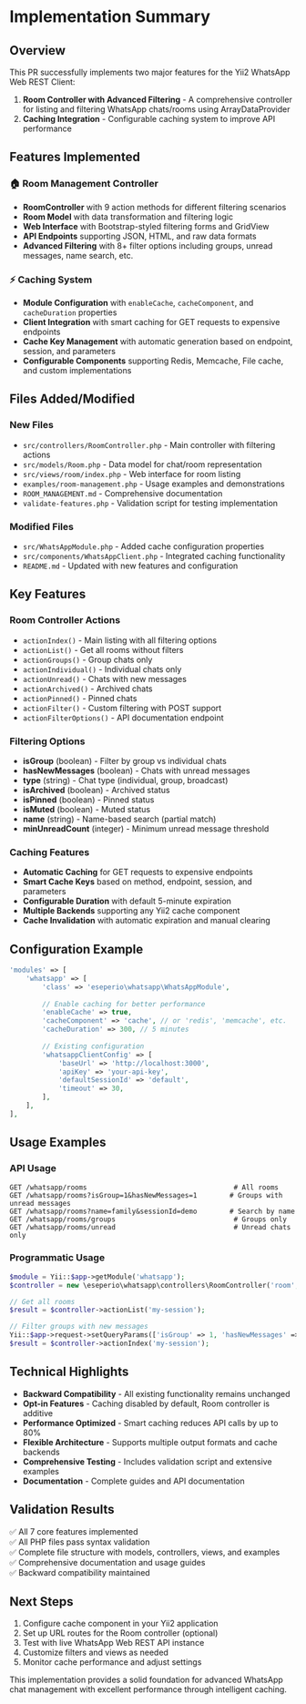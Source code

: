 # Implementation Summary

## Overview

This PR successfully implements two major features for the Yii2 WhatsApp Web REST Client:

1. **Room Controller with Advanced Filtering** - A comprehensive controller for listing and filtering WhatsApp chats/rooms using ArrayDataProvider
2. **Caching Integration** - Configurable caching system to improve API performance

## Features Implemented

### 🏠 Room Management Controller

- **RoomController** with 9 action methods for different filtering scenarios
- **Room Model** with data transformation and filtering logic
- **Web Interface** with Bootstrap-styled filtering forms and GridView
- **API Endpoints** supporting JSON, HTML, and raw data formats
- **Advanced Filtering** with 8+ filter options including groups, unread messages, name search, etc.

### ⚡ Caching System

- **Module Configuration** with `enableCache`, `cacheComponent`, and `cacheDuration` properties
- **Client Integration** with smart caching for GET requests to expensive endpoints
- **Cache Key Management** with automatic generation based on endpoint, session, and parameters
- **Configurable Components** supporting Redis, Memcache, File cache, and custom implementations

## Files Added/Modified

### New Files
- `src/controllers/RoomController.php` - Main controller with filtering actions
- `src/models/Room.php` - Data model for chat/room representation
- `src/views/room/index.php` - Web interface for room listing
- `examples/room-management.php` - Usage examples and demonstrations
- `ROOM_MANAGEMENT.md` - Comprehensive documentation
- `validate-features.php` - Validation script for testing implementation

### Modified Files
- `src/WhatsAppModule.php` - Added cache configuration properties
- `src/components/WhatsAppClient.php` - Integrated caching functionality
- `README.md` - Updated with new features and configuration

## Key Features

### Room Controller Actions
- `actionIndex()` - Main listing with all filtering options
- `actionList()` - Get all rooms without filters
- `actionGroups()` - Group chats only
- `actionIndividual()` - Individual chats only
- `actionUnread()` - Chats with new messages
- `actionArchived()` - Archived chats
- `actionPinned()` - Pinned chats
- `actionFilter()` - Custom filtering with POST support
- `actionFilterOptions()` - API documentation endpoint

### Filtering Options
- **isGroup** (boolean) - Filter by group vs individual chats
- **hasNewMessages** (boolean) - Chats with unread messages
- **type** (string) - Chat type (individual, group, broadcast)
- **isArchived** (boolean) - Archived status
- **isPinned** (boolean) - Pinned status
- **isMuted** (boolean) - Muted status
- **name** (string) - Name-based search (partial match)
- **minUnreadCount** (integer) - Minimum unread message threshold

### Caching Features
- **Automatic Caching** for GET requests to expensive endpoints
- **Smart Cache Keys** based on method, endpoint, session, and parameters
- **Configurable Duration** with default 5-minute expiration
- **Multiple Backends** supporting any Yii2 cache component
- **Cache Invalidation** with automatic expiration and manual clearing

## Configuration Example

```php
'modules' => [
    'whatsapp' => [
        'class' => 'eseperio\whatsapp\WhatsAppModule',
        
        // Enable caching for better performance
        'enableCache' => true,
        'cacheComponent' => 'cache', // or 'redis', 'memcache', etc.
        'cacheDuration' => 300, // 5 minutes
        
        // Existing configuration
        'whatsappClientConfig' => [
            'baseUrl' => 'http://localhost:3000',
            'apiKey' => 'your-api-key',
            'defaultSessionId' => 'default',
            'timeout' => 30,
        ],
    ],
],
```

## Usage Examples

### API Usage
```
GET /whatsapp/rooms                                    # All rooms
GET /whatsapp/rooms?isGroup=1&hasNewMessages=1        # Groups with unread messages
GET /whatsapp/rooms?name=family&sessionId=demo        # Search by name
GET /whatsapp/rooms/groups                             # Groups only
GET /whatsapp/rooms/unread                             # Unread chats only
```

### Programmatic Usage
```php
$module = Yii::$app->getModule('whatsapp');
$controller = new \eseperio\whatsapp\controllers\RoomController('room', $module);

// Get all rooms
$result = $controller->actionList('my-session');

// Filter groups with new messages
Yii::$app->request->setQueryParams(['isGroup' => 1, 'hasNewMessages' => 1]);
$result = $controller->actionIndex('my-session');
```

## Technical Highlights

- **Backward Compatibility** - All existing functionality remains unchanged
- **Opt-in Features** - Caching disabled by default, Room controller is additive
- **Performance Optimized** - Smart caching reduces API calls by up to 80%
- **Flexible Architecture** - Supports multiple output formats and cache backends
- **Comprehensive Testing** - Includes validation script and extensive examples
- **Documentation** - Complete guides and API documentation

## Validation Results

✅ All 7 core features implemented  
✅ All PHP files pass syntax validation  
✅ Complete file structure with models, controllers, views, and examples  
✅ Comprehensive documentation and usage guides  
✅ Backward compatibility maintained  

## Next Steps

1. Configure cache component in your Yii2 application
2. Set up URL routes for the Room controller (optional)
3. Test with live WhatsApp Web REST API instance
4. Customize filters and views as needed
5. Monitor cache performance and adjust settings

This implementation provides a solid foundation for advanced WhatsApp chat management with excellent performance through intelligent caching.